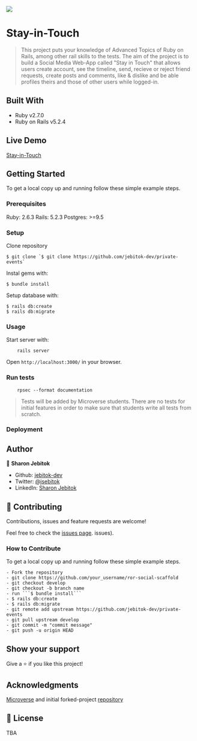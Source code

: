 ![](https://img.shields.io/badge/Microverse-blueviolet)

# Stay-in-Touch

> This project puts your knowledge of Advanced Topics of Ruby on Rails, among other rail skills to the tests. The aim of the project is to build a Social Media Web-App called "Stay in Touch" that allows users create account, see the timeline, send, recieve or reject friend requests, create posts and comments, like & dislike and be able profiles theirs and those of other users while logged-in.

## Built With

- Ruby v2.7.0
- Ruby on Rails v5.2.4

## Live Demo

[Stay-in-Touch](https://agile-ocean-12616.herokuapp.com/users/sign_in)

## Getting Started

To get a local copy up and running follow these simple example steps.

### Prerequisites

Ruby: 2.6.3
Rails: 5.2.3
Postgres: >=9.5

### Setup

Clone repository

```
$ git clone `$ git clone https://github.com/jebitok-dev/private-events`
```

Instal gems with:

```
$ bundle install
```

Setup database with:

```
$ rails db:create
$ rails db:migrate
```

### Usage

Start server with:

```
    rails server
```

Open `http://localhost:3000/` in your browser.

### Run tests

```
    rpsec --format documentation
```

> Tests will be added by Microverse students. There are no tests for initial features in order to make sure that students write all tests from scratch.

### Deployment

## Author

👤 **Sharon Jebitok**

- Github: [jebitok-dev](https://github.com/jebitok-dev)
- Twitter: [@jsebitok](https://twitter.com/jsebitok)
- LinkedIn: [Sharon Jebitok](https://www.linkedin.com/in/sharon-jebitok/)

## 🤝 Contributing

Contributions, issues and feature requests are welcome!

Feel free to check the [issues page](https://github.com/jebitok-dev/ror-social-scaffold/issues/).
issues).

### How to Contribute

To get a local copy up and running follow these simple example steps.

````
- Fork the repository
- git clone https://github.com/your_username/ror-social-scaffold
- git checkout develop
- git checkout -b branch name
- run ```$ bundle install```
- $ rails db:create
- $ rails db:migrate
- git remote add upstream https://github.com/jebitok-dev/private-events
- git pull upstream develop
- git commit -m "commit message"
- git push -u origin HEAD
````

## Show your support

Give a ⭐️ if you like this project!

## Acknowledgments

[Microverse](microverse.org) and initial forked-project [repository](https://github.com/microverseinc/ror-social-scaffold)

## 📝 License

TBA
